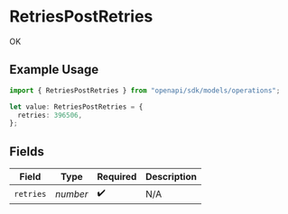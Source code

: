 # RetriesPostRetries

OK

## Example Usage

```typescript
import { RetriesPostRetries } from "openapi/sdk/models/operations";

let value: RetriesPostRetries = {
  retries: 396506,
};
```

## Fields

| Field              | Type               | Required           | Description        |
| ------------------ | ------------------ | ------------------ | ------------------ |
| `retries`          | *number*           | :heavy_check_mark: | N/A                |